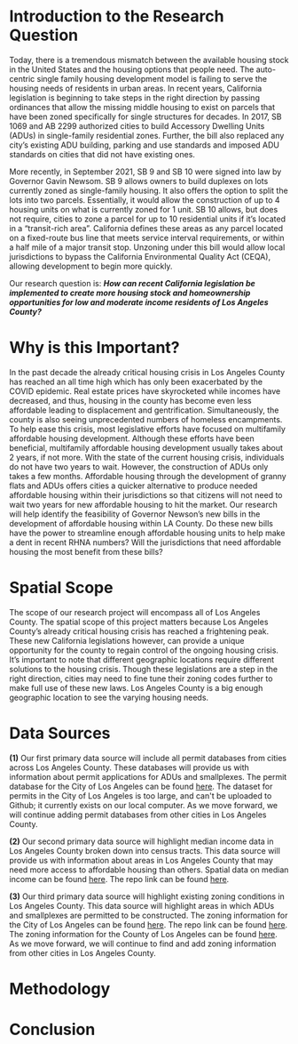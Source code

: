 # Introduction to the Research Question
Today, there is a tremendous mismatch between the available housing stock in the United States and the housing options that people need. The auto-centric single family housing development model is failing to serve the housing needs of residents in urban areas. In recent years, California legislation is beginning to take steps in the right direction by passing ordinances that allow the missing middle housing to exist on parcels that have been zoned specifically for single structures for decades. In 2017, SB 1069 and AB 2299 authorized cities to build Accessory Dwelling Units (ADUs) in single-family residential zones. Further, the bill also replaced any city’s existing ADU building, parking and use standards and imposed ADU standards on cities that did not have existing ones.

More recently, in September 2021, SB 9 and SB 10 were signed into law by Governor Gavin Newsom. SB 9 allows owners to build duplexes on lots currently zoned as single-family housing. It also offers the option to split the lots into two parcels. Essentially, it would allow the construction of up to 4 housing units on what is currently zoned for 1 unit. SB 10 allows, but does not require, cities to zone a parcel for up to 10 residential units if it’s located in a “transit-rich area”. California defines these areas as any parcel located on a fixed-route bus line that meets service interval requirements, or within a half mile of a major transit stop. Unzoning under this bill would allow local jurisdictions to bypass the California Environmental Quality Act (CEQA), allowing development to begin more quickly.

Our research question is: ***How can recent California legislation be implemented to create more housing stock and homeownership opportunities for low and moderate income residents of Los Angeles County?***

# Why is this Important?

In the past decade the already critical housing crisis in Los Angeles County has reached an all time high which has only been exacerbated by the COVID epidemic. Real estate prices have skyrocketed while incomes have decreased, and thus, housing in the county has become even less affordable leading to displacement and gentrification. Simultaneously, the county is also seeing unprecedented numbers of homeless encampments. To help ease this crisis, most legislative efforts have focused on multifamily affordable housing development. Although these efforts have been beneficial, multifamily affordable housing development usually takes about 2 years, if not more. With the state of the current housing crisis, individuals do not have two years to wait. However, the construction of ADUs only takes a few months. Affordable housing through the development of granny flats and ADUs offers cities a quicker alternative to produce needed affordable housing within their jurisdictions so that citizens will not need to wait two years for new affordable housing to hit the market. Our research will help identify the feasibility of Governor Newson’s new bills in the development of affordable housing within LA County. Do these new bills have the power to streamline enough affordable housing units to help make a dent in recent RHNA numbers? Will the jurisdictions that need affordable housing the most benefit from these bills? 

# Spatial Scope
The scope of our research project will encompass all of Los Angeles County. The spatial scope of this project matters because Los Angeles County’s already critical housing crisis has reached a frightening peak. These new California legislations however, can provide a unique opportunity for the county to regain control of the ongoing housing crisis. It’s important to note that different geographic locations require different solutions to the housing crisis. Though these legislations are a step in the right direction, cities may need to fine tune their zoning codes further to make full use of these new laws. Los Angeles County is a big enough geographic location to see the varying housing needs. 

# Data Sources
**(1)** Our first primary data source will include all permit databases from cities across Los Angeles County. These databases will provide us with information about permit applications for ADUs and smallplexes. The permit database for the City of Los Angeles can be found [here](https://data.lacity.org/City-Infrastructure-Service-Requests/Building-and-Safety-Permit-Information-Old/yv23-pmwf/data). The dataset for permits in the City of Los Angeles is too large, and can't be uploaded to Github; it currently exists on our local computer. As we move forward, we will continue adding permit databases from other cities in Los Angeles County. 

**(2)** Our second primary data source will highlight median income data in Los Angeles County broken down into census tracts. This data source will provide us with information about areas in Los Angeles County that may need more access to affordable housing than others. Spatial data on median income can be found [here](
https://censusreporter.org/data/map/?table=B19013&geo_ids=05000US06037,140|05000US06037&primary_geo_id=05000US06037). The repo link can be found [here](https://github.com/trongk/206a-groupproject/blob/58c0393bffd09acce48b9d3baf2134e280a193cc/groupassignments/LA%20County%20Median%20Income.zip). 

**(3)** Our third primary data source will highlight existing zoning conditions in Los Angeles County. This data source will highlight areas in which ADUs and smallplexes are permitted to be constructed. The zoning information for the City of Los Angeles can be found [here](https://geohub.lacity.org/datasets/zoning/explore?location=34.055956%2C-118.234564%2C12.90). The repo link can be found [here](https://github.com/trongk/206a-groupproject/blob/f6f006640de35eaee1a7a16d44059027a0cfc764/groupassignments/LA%20City%20Zoning.csv). The zoning information for the County of Los Angeles can be found [here](https://geohub.lacity.org/maps/labos::land-use-and-zoning/about). As we move forward, we will continue to find and add zoning information from other cities in Los Angeles County.

# Methodology

# Conclusion 
